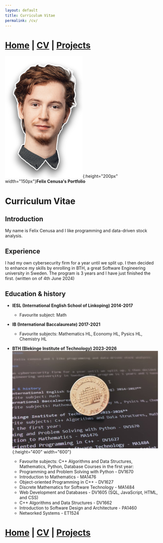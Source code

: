 ```yaml
---
layout: default
title: Curriculum Vitae
permalink: /cv/
---
```

# [Home](/portfolio) | [CV](/portfolio/cv/) | [Projects](/portfolio/projects/)
![Logo](/assets/img/me.png){:height="200px" width="150px"}**Felix Cenusa's Portfolio**


# Curriculum Vitae

## Introduction

My name is Felix Cenusa and I like programming and data-driven stock analysis.

## Experience

I had my own cybersecurity firm for a year until we split up. I then decided to enhance my skills by enrolling in BTH, a great Software Engineering university in Sweden. The program is 3 years and I have just finished the first. (written on of 4th June 2024)

## Education & history
- **IESL (International English School of Linkoping) 2014-2017**
    - Favourite subject: Math
- **IB (International Baccalaureate) 2017-2021** 
    - Favourite subjects: Mathematics HL, Economy HL, Pysics HL, Chemistry HL

- **BTH (Blekinge Institute of Technology) 2023-2026**
![bthpin](/assets/img/BTHpin.png){:height="400" width="600"}

    - Favourite subjects: C++ Algorithms and Data Structures, Mathematics, Python, Database
  Courses in the first year:
  - Programming and Problem Solving with Python - DV1670
  - Introduction to Mathematics - MA1476
  - Object-oriented Programming in C++ - DV1627
  - Discrete Mathematics for Software Technology - MA1484
  - Web Development and Databases - DV1605 (SQL, JavaScript, HTML, and CSS)
  - C++ Algorithms and Data Structures - DV1662
  - Introduction to Software Design and Architecture - PA1460
  - Networked Systems - ET1524

# [Home](/portfolio) | [CV](/portfolio/cv/) | [Projects](/portfolio/projects/)

